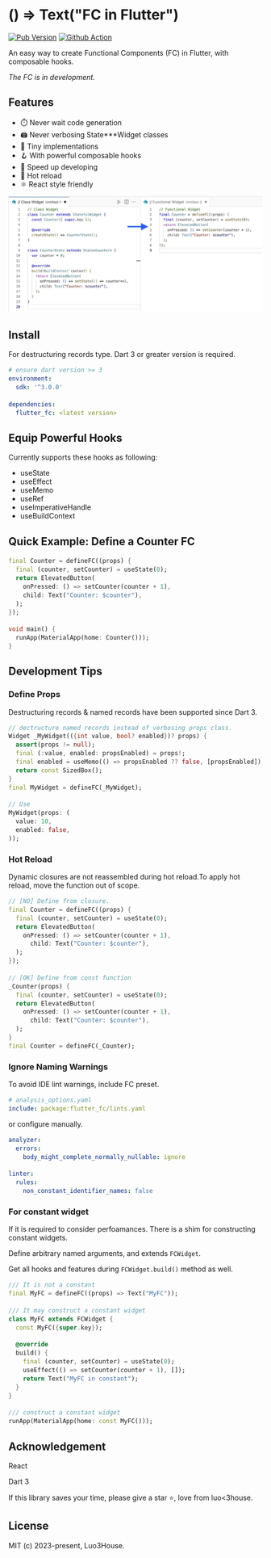 # () => Text("FC in Flutter")

[![Pub Version](https://img.shields.io/pub/v/flutter_fc)](https://pub.dev/packages/flutter_fc)
[![Github Action](https://github.com/luo3house/flutter_fc/actions/workflows/test.yaml/badge.svg)](https://github.com/luo3house/flutter_fc/actions/workflows/test.yaml)

An easy way to create Functional Components (FC) in Flutter, with composable hooks.

*The FC is in development.*

## Features

- ⏱️ Never wait code generation
- 🖨️ Never verbosing State***Widget classes
- 📄 Tiny implementations
- 🪝 With powerful composable hooks
- 🐇 Speed up developing
- 🧱 Hot reload
- ⚛️ React style friendly

![About 50% shrink](./image/fc.jpg)

## Install

For destructuring records type. Dart 3 or greater version is required.

```yaml
# ensure dart version >= 3
environment:
  sdk: '^3.0.0'

dependencies:
  flutter_fc: <latest version>
```

## Equip Powerful Hooks

Currently supports these hooks as following:

- useState
- useEffect
- useMemo
- useRef
- useImperativeHandle
- useBuildContext

## Quick Example: Define a Counter FC

```dart
final Counter = defineFC((props) {
  final (counter, setCounter) = useState(0);
  return ElevatedButton(
    onPressed: () => setCounter(counter + 1),
    child: Text("Counter: $counter"),
  );
});

void main() {
  runApp(MaterialApp(home: Counter()));
}
```

## Development Tips

### Define Props

Destructuring records & named records have been supported since Dart 3.

```dart
// dectructure named records instead of verbosing props class.
Widget _MyWidget(({int value, bool? enabled})? props) {
  assert(props != null);
  final (:value, enabled: propsEnabled) = props!;
  final enabled = useMemo(() => propsEnabled ?? false, [propsEnabled]);
  return const SizedBox();
}
final MyWidget = defineFC(_MyWidget);

// Use
MyWidget(props: (
  value: 10,
  enabled: false,
));
```

### Hot Reload

Dynamic closures are not reassembled during hot reload.To apply hot reload, move the function out of scope.

```dart
// [NO] Define from closure.
final Counter = defineFC((props) {
  final (counter, setCounter) = useState(0);
  return ElevatedButton(
    onPressed: () => setCounter(counter + 1),
      child: Text("Counter: $counter"),
  );
});

// [OK] Define from const function
_Counter(props) {
  final (counter, setCounter) = useState(0);
  return ElevatedButton(
    onPressed: () => setCounter(counter + 1),
      child: Text("Counter: $counter"),
  );
}
final Counter = defineFC(_Counter);
```


### Ignore Naming Warnings

To avoid IDE lint warnings, include FC preset.

```yaml
# analysis_options.yaml
include: package:flutter_fc/lints.yaml
```

or configure manually.

```yaml
analyzer:
  errors:
    body_might_complete_normally_nullable: ignore

linter:
  rules:
    non_constant_identifier_names: false
```


### For constant widget

If it is required to consider perfoamances. There is a shim for constructing constant widgets.

Define arbitrary named arguments, and extends `FCWidget`.

Get all hooks and features during `FCWidget.build()` method as well.

```dart
/// It is not a constant
final MyFC = defineFC((props) => Text("MyFC"));

/// It may construct a constant widget
class MyFC extends FCWidget {
  const MyFC({super.key});
  
  @override
  build() {
    final (counter, setCounter) = useState(0);
    useEffect(() => setCounter(counter + 1), []);
    return Text("MyFC in constant");
  }
}

/// construct a constant widget
runApp(MaterialApp(home: const MyFC()));
```

## Acknowledgement

React

Dart 3

If this library saves your time, please give a star ⭐️, love from luo<3house.

## License

MIT (c) 2023-present, Luo3House.
